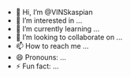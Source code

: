 - 👋 Hi, I’m @VINSkaspian
- 👀 I’m interested in ...
- 🌱 I’m currently learning ...
- 💞️ I’m looking to collaborate on ...
- 📫 How to reach me ...
- 😄 Pronouns: ...
- ⚡ Fun fact: ...

<!---
VINSkaspian/VINSkaspian is a ✨ special ✨ repository because its `README.md` (this file) appears on your GitHub profile.
You can click the Preview link to take a look at your changes.
--->
